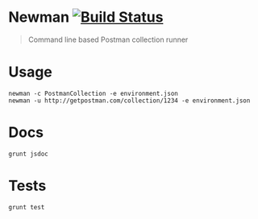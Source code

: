 Newman [![Build Status](https://travis-ci.org/a85/Newman.svg?branch=master)](https://travis-ci.org/a85/Newman)
======

> Command line based Postman collection runner

# Usage
	newman -c PostmanCollection -e environment.json
	newman -u http://getpostman.com/collection/1234 -e environment.json

# Docs
	grunt jsdoc

# Tests
	grunt test
